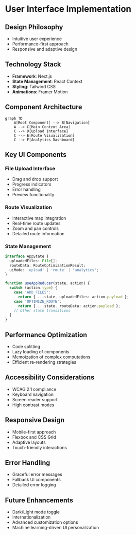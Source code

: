 # User Interface Implementation

## Design Philosophy
- Intuitive user experience
- Performance-first approach
- Responsive and adaptive design

## Technology Stack
- **Framework**: Next.js
- **State Management**: React Context
- **Styling**: Tailwind CSS
- **Animations**: Framer Motion

## Component Architecture

```mermaid
graph TD
    A[Root Component] --> B[Navigation]
    A --> C[Main Content Area]
    C --> D[Upload Interface]
    C --> E[Route Visualization]
    C --> F[Analytics Dashboard]
```

## Key UI Components

### File Upload Interface
- Drag and drop support
- Progress indicators
- Error handling
- Preview functionality

### Route Visualization
- Interactive map integration
- Real-time route updates
- Zoom and pan controls
- Detailed route information

### State Management

```typescript
interface AppState {
  uploadedFiles: File[];
  routeData: RouteOptimizationResult;
  uiMode: 'upload' | 'route' | 'analytics';
}

function useAppReducer(state, action) {
  switch (action.type) {
    case 'ADD_FILES':
      return { ...state, uploadedFiles: action.payload };
    case 'OPTIMIZE_ROUTE':
      return { ...state, routeData: action.payload };
    // Other state transitions
  }
}
```

## Performance Optimization
- Code splitting
- Lazy loading of components
- Memoization of complex computations
- Efficient re-rendering strategies

## Accessibility Considerations
- WCAG 2.1 compliance
- Keyboard navigation
- Screen reader support
- High contrast modes

## Responsive Design
- Mobile-first approach
- Flexbox and CSS Grid
- Adaptive layouts
- Touch-friendly interactions

## Error Handling
- Graceful error messages
- Fallback UI components
- Detailed error logging

## Future Enhancements
- Dark/Light mode toggle
- Internationalization
- Advanced customization options
- Machine learning-driven UI personalization
